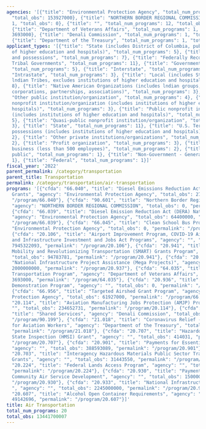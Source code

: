 ```yaml
---
agencies: '[{"title": "Environmental Protection Agency", "total_num_programs": 4,
  "total_obs": 153927000}, {"title": "NORTHERN BORDER REGIONAL COMMISSION", "total_num_programs":
  1, "total_obs": 0}, {"title": "", "total_num_programs": 12, "total_obs": 13232176065},
  {"title": "Department of Veterans Affairs", "total_num_programs": 1, "total_obs":
  3693000}, {"title": "Denali Commission", "total_num_programs": 1, "total_obs": 0},
  {"title": "Department of the Treasury", "total_num_programs": 1, "total_obs": 51903942}]'
applicant_types: '[{"title": "State (includes District of Columbia, public institutions
  of higher education and hospitals)", "total_num_programs": 5}, {"title": "U.S. Territories
  and possessions", "total_num_programs": 7}, {"title": "Federally Recognized lndian
  Tribal Governments", "total_num_programs": 11}, {"title": "Government - General",
  "total_num_programs": 5}, {"title": "Interstate", "total_num_programs": 3}, {"title":
  "Intrastate", "total_num_programs": 3}, {"title": "Local (includes State-designated
  lndian Tribes, excludes institutions of higher education and hospitals", "total_num_programs":
  8}, {"title": "Native American Organizations (includes lndian groups, cooperatives,
  corporations, partnerships, associations)", "total_num_programs": 3}, {"title":
  "Other public institution/organization", "total_num_programs": 4}, {"title": "Private
  nonprofit institution/organization (includes institutions of higher education and
  hospitals)", "total_num_programs": 3}, {"title": "Public nonprofit institution/organization
  (includes institutions of higher education and hospitals)", "total_num_programs":
  5}, {"title": "Quasi-public nonprofit institution/organization", "total_num_programs":
  3}, {"title": "State", "total_num_programs": 11}, {"title": "U.S. Territories and
  possessions (includes institutions of higher education and hospitals)", "total_num_programs":
  2}, {"title": "Other private institutions/organizations", "total_num_programs":
  2}, {"title": "Profit organization", "total_num_programs": 3}, {"title": "Small
  business (less than 500 employees)", "total_num_programs": 2}, {"title": "Anyone/general
  public", "total_num_programs": 1}, {"title": "Non-Government - General", "total_num_programs":
  1}, {"title": "Federal", "total_num_programs": 1}]'
fiscal_year: '2022'
parent_permalink: /category/transportation
parent_title: Transportation
permalink: /category/transportation/air-transportation
programs: '[{"cfda": "66.040", "title": "Diesel Emissions Reduction Act (DERA) State
  Grants", "agency": "Environmental Protection Agency", "total_obs": 27600000, "permalink":
  "/program/66.040"}, {"cfda": "90.601", "title": "Northern Border Regional Development",
  "agency": "NORTHERN BORDER REGIONAL COMMISSION", "total_obs": 0, "permalink": "/program/90.601"},
  {"cfda": "66.039", "title": "Diesel Emission Reduction Act (DERA) National Grants",
  "agency": "Environmental Protection Agency", "total_obs": 64400000, "permalink":
  "/program/66.039"}, {"cfda": "66.045", "title": "Clean School Bus Program", "agency":
  "Environmental Protection Agency", "total_obs": 0, "permalink": "/program/66.045"},
  {"cfda": "20.106", "title": "Airport Improvement Program, COVID-19 Airports Programs,
  and Infrastructure Investment and Jobs Act Programs", "agency": "", "total_obs":
  7945322093, "permalink": "/program/20.106"}, {"cfda": "20.941", "title": "Strengthening
  Mobility and Revolutionizing Transportation (SMART) Grants Program", "agency": "",
  "total_obs": 94783781, "permalink": "/program/20.941"}, {"cfda": "20.937", "title":
  "National Infrastructure Project Assistance (Mega Projects)", "agency": "", "total_obs":
  2000000000, "permalink": "/program/20.937"}, {"cfda": "64.035", "title": "Veterans
  Transportation Program", "agency": "Department of Veterans Affairs", "total_obs":
  3693000, "permalink": "/program/64.035"}, {"cfda": "20.936", "title": "Transportation
  Demonstration Program", "agency": "", "total_obs": 0, "permalink": "/program/20.936"},
  {"cfda": "66.956", "title": "Targeted Airshed Grant Program", "agency": "Environmental
  Protection Agency", "total_obs": 61927000, "permalink": "/program/66.956"}, {"cfda":
  "20.114", "title": "Aviation Manufacturing Jobs Protection (AMJP) Program", "agency":
  "", "total_obs": 234652731, "permalink": "/program/20.114"}, {"cfda": "90.199",
  "title": "Shared Services", "agency": "Denali Commission", "total_obs": 0, "permalink":
  "/program/90.199"}, {"cfda": "21.018", "title": "Coronavirus Relief - Pandemic Relief
  for Aviation Workers", "agency": "Department of the Treasury", "total_obs": 51903942,
  "permalink": "/program/21.018"}, {"cfda": "20.707", "title": "Hazardous Materials
  State Inspection (HMSI) Grant", "agency": "", "total_obs": 414031, "permalink":
  "/program/20.707"}, {"cfda": "20.901", "title": "Payments for Essential Air Services",
  "agency": "", "total_obs": 388593089, "permalink": "/program/20.901"}, {"cfda":
  "20.703", "title": "Interagency Hazardous Materials Public Sector Training and Planning
  Grants", "agency": "", "total_obs": 31443550, "permalink": "/program/20.703"}, {"cfda":
  "20.224", "title": "Federal Lands Access Program", "agency": "", "total_obs": 227824094,
  "permalink": "/program/20.224"}, {"cfda": "20.930", "title": "Payments for Small
  Community Air Service Development", "agency": "", "total_obs": 15000000, "permalink":
  "/program/20.930"}, {"cfda": "20.933", "title": "National Infrastructure Investments
  ", "agency": "", "total_obs": 2245000000, "permalink": "/program/20.933"}, {"cfda":
  "20.607", "title": "Alcohol Open Container Requirements", "agency": "", "total_obs":
  49142696, "permalink": "/program/20.607"}]'
title: Air Transportation
total_num_programs: 20
total_obs: 13441700007
---
```

